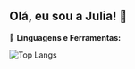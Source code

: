 ## Olá, eu sou a Julia!  👋

🔧 **Linguagens e Ferramentas:**  

![Top Langs](https://github-readme-stats.vercel.app/api/top-langs/?username=JuliaSilva7)
